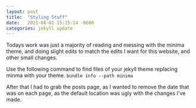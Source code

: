 ```yaml
---
layout: post
title:  "Styling Stuff"
date:   2021-08-01 15:15:14 -0600
categories: jekyll update
---
```


Todays work was just a majority of reading and messing with the minima theme, and doing slight edits to match the edits I want for this website, and other small changes.

Use the following command to find files of your jekyll theme replacing minma with your theme.
```bundle info --path minima  ```

After that I had to grab the posts page, as I wanted to remove the date that was on each page, as the default location was ugly with the changes I've made. 